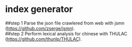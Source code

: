 # index generator
##step 1
Parse the json file crawlered from web with jsmn (https://github.com/zserge/jsmn).  
##step 2
Perform lexical analysis for chinese with THULAC (https://github.com/thunlp/THULAC).  
